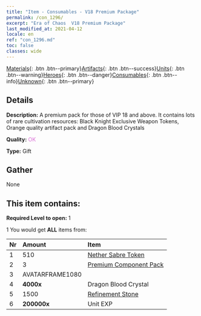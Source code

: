 ```yaml
---
title: "Item - Consumables - V18 Premium Package"
permalink: /con_1296/
excerpt: "Era of Chaos  V18 Premium Package"
last_modified_at: 2021-04-12
locale: en
ref: "con_1296.md"
toc: false
classes: wide
---
```

 [Materials](/){: .btn .btn--primary}[Artifacts](/Artifacts/){: .btn .btn--success}[Units](/Units/){: .btn .btn--warning}[Heroes](/Heroes/){: .btn .btn--danger}[Consumables](/Consumables/){: .btn .btn--info}[Unknown](/Unknown/){: .btn .btn--primary}

## Details
 **Description:** A premium pack for those of VIP 18 and above. It contains lots of rare cultivation resources: Black Knight Exclusive Weapon Tokens, Orange quality artifact pack and Dragon Blood Crystals

 **Quality:** <span style="color: #DA70D6">OK</span>

 **Type:** Gift

## Gather

  None

## This item contains:

 **Required Level to open:** 1

 1 You would get **ALL** items  from:

  | Nr | Amount |     Item    |
  |:---|:-------|:------------|
  | 1 | 510 | [Nether Sabre Token](/Items/con_979/) | 
  | 2 | 3 | [Premium Component Pack](/Items/con_1363/) | 
  | 3 | AVATARFRAME1080 | 
  | 4 |  **4000x** | Dragon Blood Crystal |  | 
  | 5 | 1500 | [Refinement Stone](/Items/con_814/) | 
  | 6 |  **200000x** | Unit EXP |  | 
